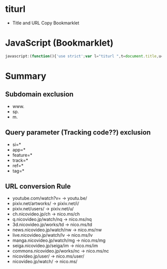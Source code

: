 # titurl

- Title and URL Copy Bookmarklet

# JavaScript (Bookmarklet)

```js
javascript:(function(){'use strict';var l="titurl ",t=document.title,u=window.location.href,p=new URL(u),a=["www","m","sp"],h=p.host.split(".");if(a.indexOf(h[0])!==-1)h.shift();p.host=h.join(".");var r=["si","app","feature","track","ref","tag"];r.forEach(function(k){p.searchParams.delete(k)});u=p.toString();var m={"youtube.com/watch\\?v=":"youtu.be/","pixiv.net/artworks/":"pixiv.net/i/","pixiv.net/users/":"pixiv.net/u/","ch.nicovideo.jp/ch":"nico.ms/ch","q.nicovideo.jp/watch/nq":"nico.ms/nq","3d.nicovideo.jp/works/td":"nico.ms/td","news.nicovideo.jp/watch/nw":"nico.ms/nw","live.nicovideo.jp/watch/lv":"nico.ms/lv","manga.nicovideo.jp/watch/mg":"nico.ms/mg","seiga.nicovideo.jp/seiga/im":"nico.ms/im","commons.nicovideo.jp/works/nc":"nico.ms/nc","nicovideo.jp/user/":"nico.ms/user/","nicovideo.jp/watch/":"nico.ms/"};for(var x in m){var y=new RegExp(x);if(y.test(u)){u=u.replace(y,m[x]);break}}var z=t+"\n"+u;navigator.clipboard?navigator.clipboard.writeText(z).then(function(){alert(l+"OK:\n"+z)}).catch(function(){alert(l+"ERR:\n"+z)}):prompt(l+"OK:",z);})();
```

# Summary


## Subdomain exclusion

- w​w​w.
- sp.
- m.

## Query parameter (Tracking code??) exclusion

- si=*
- app=*
- feature=*
- track=*
- ref=*
- tag=*


## URL conversion Rule

- youtube.com/watch?v= -> youtu.be/
- pixiv.net/artworks/ -> pixiv.net/i/
- pixiv.net/users/ -> pixiv.net/u/
- ch.nicovideo.jp/ch -> nico.ms/ch
- q.nicovideo.jp/watch/nq -> nico.ms/nq
- 3d.nicovideo.jp/works/td -> nico.ms/td
- news.nicovideo.jp/watch/nw -> nico.ms/nw
- live.nicovideo.jp/watch/lv -> nico.ms/lv
- manga.nicovideo.jp/watch/mg -> nico.ms/mg
- seiga.nicovideo.jp/seiga/im -> nico.ms/im
- commons.nicovideo.jp/works/nc -> nico.ms/nc
- nicovideo.jp/user/ -> nico.ms/user/
- nicovideo.jp/watch/ -> nico.ms/




